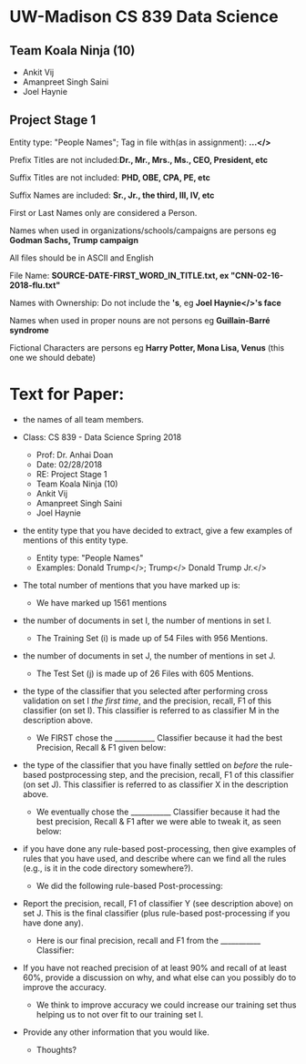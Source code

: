 # UW-Madison CS 839 Data Science

## Team Koala Ninja (10)
* Ankit Vij
* Amanpreet Singh Saini
* Joel Haynie

## Project Stage 1
Entity type: "People Names"; Tag in file with(as in assignment):  **<person>...</>**

Prefix Titles are not included:**Dr., Mr., Mrs., Ms., CEO, President, etc**

Suffix Titles are not included: **PHD, OBE, CPA, PE, etc**

Suffix Names are included: **Sr., Jr., the third, III, IV, etc**

First or Last Names only are considered a Person.

Names when used in organizations/schools/campaigns are persons eg **Godman Sachs, Trump campaign**

All files should be in ASCII and English

File Name: **SOURCE-DATE-FIRST_WORD_IN_TITLE.txt, ex "CNN-02-16-2018-flu.txt"**

Names with Ownership: Do not include the **'s**, eg **<person>Joel Haynie</>'s face**

Names when used in proper nouns are not persons eg **Guillain-Barré syndrome**

Fictional Characters are persons eg **Harry Potter, Mona Lisa, Venus** (this one we should debate)

# Text for Paper:
* the names of all team members.
* Class: CS 839 - Data Science Spring 2018
  * Prof: Dr. Anhai Doan
  * Date: 02/28/2018
  * RE: Project Stage 1
  * Team Koala Ninja (10)
  * Ankit Vij
  * Amanpreet Singh Saini
  * Joel Haynie

* the entity type that you have decided to extract, give a few examples of mentions of this entity type. 
  * Entity type: "People Names"
  * Examples: <person>Donald Trump</>; <person>Trump</> <person>Donald Trump Jr.</>

* The total number of mentions that you have marked up is:
  * We have marked up 1561 mentions

* the number of documents in set I, the number of mentions in set I.
  * The Training Set (i) is made up of 54 Files with 956 Mentions.
* the number of documents in set J, the number of mentions in set J.
  * The Test Set (j) is made up of 26 Files with 605 Mentions.
* the type of the classifier that you selected after performing cross validation on set I *the first time*, and the precision, recall, F1 of this classifier (on set I). This classifier is referred to as classifier M in the description above. 
  * We FIRST chose the ___________  Classifier because it had the best Precision, Recall & F1 given below:
* the type of the classifier that you have finally settled on *before* the rule-based postprocessing step, and the precision, recall, F1 of this classifier (on set J). This classifier is referred to as classifier X in the description above. 
  * We eventually chose the ___________ Classifier because it had the best precision, Recall & F1 after we were able to tweak it, as seen below:
* if you have done any rule-based post-processing, then give examples of rules that you have used, and describe where can we find all the rules (e.g., is it in the code directory somewhere?). 
  * We did the following rule-based Post-processing: 
* Report the precision, recall, F1 of classifier Y (see description above) on set J. This is the final classifier (plus rule-based post-processing if you have done any). 
  * Here is our final precision, recall and F1 from the ___________ Classifier: 
* If you have not reached precision of at least 90% and recall of at least 60%, provide a discussion on why, and what else can you possibly do to improve the accuracy. 
  * We think to improve accuracy we could increase our training set thus helping us to not over fit to our training set I.
* Provide any other information that you would like. 
  * Thoughts?